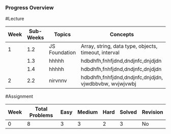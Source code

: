### Progress Overview

#Lecture

| Week | Sub-Weeks | Topics | Concepts | PDF | Revision |
|-------|----------|--------|----------|-----|----------|
| 1 | 1.2 | JS Foundation | Array, string, data type, objects, timeout, interval | Readed | Done |
|   | 1.3 | hhhhh | hdbdhfh,fnhfjdnd,dndjnfc,dnjdjdn | Readed | Done |
|   | 1.4 | hhhhh | hdbdhfh,fnhfjdnd,dndjnfc,dnjdjdn | Readed | Not |
| 2 | 2.2 | nirvnnv | hdbdhfh,fnhfjdnd,dndjnfc,dnjdjdn, vjwdbbvbw, wvjwjvwbj | No | Done |

#Assignment

| Week | Total Problems | Easy | Medium | Hard | Solved | Revision |
|------|----------------|------|--------|------|--------|----------|
| 0 | 8 | 3 | 3 | 2 | 3 | No |
